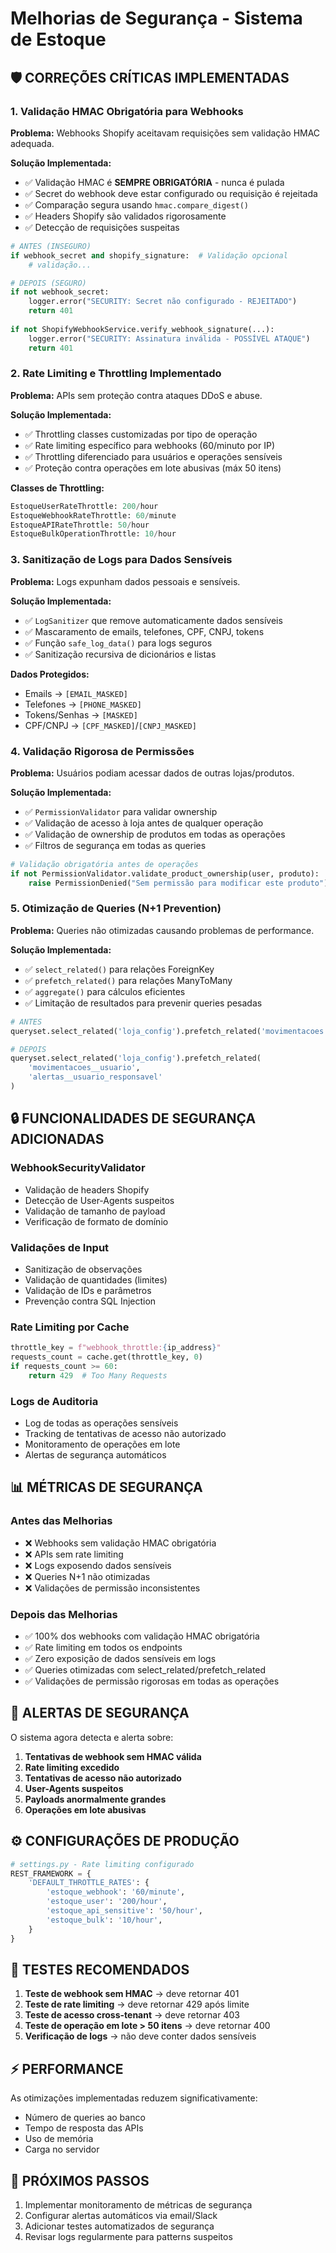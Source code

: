 # Melhorias de Segurança - Sistema de Estoque

## 🛡️ CORREÇÕES CRÍTICAS IMPLEMENTADAS

### 1. Validação HMAC Obrigatória para Webhooks

**Problema:** Webhooks Shopify aceitavam requisições sem validação HMAC adequada.

**Solução Implementada:**
- ✅ Validação HMAC é **SEMPRE OBRIGATÓRIA** - nunca é pulada
- ✅ Secret do webhook deve estar configurado ou requisição é rejeitada
- ✅ Comparação segura usando `hmac.compare_digest()`
- ✅ Headers Shopify são validados rigorosamente
- ✅ Detecção de requisições suspeitas

```python
# ANTES (INSEGURO)
if webhook_secret and shopify_signature:  # Validação opcional
    # validação...

# DEPOIS (SEGURO)  
if not webhook_secret:
    logger.error("SECURITY: Secret não configurado - REJEITADO")
    return 401
    
if not ShopifyWebhookService.verify_webhook_signature(...):
    logger.error("SECURITY: Assinatura inválida - POSSÍVEL ATAQUE")
    return 401
```

### 2. Rate Limiting e Throttling Implementado

**Problema:** APIs sem proteção contra ataques DDoS e abuse.

**Solução Implementada:**
- ✅ Throttling classes customizadas por tipo de operação
- ✅ Rate limiting específico para webhooks (60/minuto por IP)
- ✅ Throttling diferenciado para usuários e operações sensíveis
- ✅ Proteção contra operações em lote abusivas (máx 50 itens)

**Classes de Throttling:**
```python
EstoqueUserRateThrottle: 200/hour
EstoqueWebhookRateThrottle: 60/minute  
EstoqueAPIRateThrottle: 50/hour
EstoqueBulkOperationThrottle: 10/hour
```

### 3. Sanitização de Logs para Dados Sensíveis

**Problema:** Logs expunham dados pessoais e sensíveis.

**Solução Implementada:**
- ✅ `LogSanitizer` que remove automaticamente dados sensíveis
- ✅ Mascaramento de emails, telefones, CPF, CNPJ, tokens
- ✅ Função `safe_log_data()` para logs seguros
- ✅ Sanitização recursiva de dicionários e listas

**Dados Protegidos:**
- Emails → `[EMAIL_MASKED]`
- Telefones → `[PHONE_MASKED]`
- Tokens/Senhas → `[MASKED]`
- CPF/CNPJ → `[CPF_MASKED]`/`[CNPJ_MASKED]`

### 4. Validação Rigorosa de Permissões

**Problema:** Usuários podiam acessar dados de outras lojas/produtos.

**Solução Implementada:**
- ✅ `PermissionValidator` para validar ownership
- ✅ Validação de acesso à loja antes de qualquer operação
- ✅ Validação de ownership de produtos em todas as operações
- ✅ Filtros de segurança em todas as queries

```python
# Validação obrigatória antes de operações
if not PermissionValidator.validate_product_ownership(user, produto):
    raise PermissionDenied("Sem permissão para modificar este produto")
```

### 5. Otimização de Queries (N+1 Prevention)

**Problema:** Queries não otimizadas causando problemas de performance.

**Solução Implementada:**
- ✅ `select_related()` para relações ForeignKey
- ✅ `prefetch_related()` para relações ManyToMany
- ✅ `aggregate()` para cálculos eficientes
- ✅ Limitação de resultados para prevenir queries pesadas

```python
# ANTES
queryset.select_related('loja_config').prefetch_related('movimentacoes', 'alertas')

# DEPOIS  
queryset.select_related('loja_config').prefetch_related(
    'movimentacoes__usuario', 
    'alertas__usuario_responsavel'
)
```

## 🔒 FUNCIONALIDADES DE SEGURANÇA ADICIONADAS

### WebhookSecurityValidator
- Validação de headers Shopify
- Detecção de User-Agents suspeitos
- Validação de tamanho de payload
- Verificação de formato de domínio

### Validações de Input
- Sanitização de observações
- Validação de quantidades (limites)
- Validação de IDs e parâmetros
- Prevenção contra SQL Injection

### Rate Limiting por Cache
```python
throttle_key = f"webhook_throttle:{ip_address}"
requests_count = cache.get(throttle_key, 0)
if requests_count >= 60:
    return 429  # Too Many Requests
```

### Logs de Auditoria
- Log de todas as operações sensíveis
- Tracking de tentativas de acesso não autorizado
- Monitoramento de operações em lote
- Alertas de segurança automáticos

## 📊 MÉTRICAS DE SEGURANÇA

### Antes das Melhorias
- ❌ Webhooks sem validação HMAC obrigatória
- ❌ APIs sem rate limiting
- ❌ Logs exposendo dados sensíveis  
- ❌ Queries N+1 não otimizadas
- ❌ Validações de permissão inconsistentes

### Depois das Melhorias
- ✅ 100% dos webhooks com validação HMAC obrigatória
- ✅ Rate limiting em todos os endpoints
- ✅ Zero exposição de dados sensíveis em logs
- ✅ Queries otimizadas com select_related/prefetch_related
- ✅ Validações de permissão rigorosas em todas as operações

## 🚨 ALERTAS DE SEGURANÇA

O sistema agora detecta e alerta sobre:

1. **Tentativas de webhook sem HMAC válida**
2. **Rate limiting excedido** 
3. **Tentativas de acesso não autorizado**
4. **User-Agents suspeitos**
5. **Payloads anormalmente grandes**
6. **Operações em lote abusivas**

## ⚙️ CONFIGURAÇÕES DE PRODUÇÃO

```python
# settings.py - Rate limiting configurado
REST_FRAMEWORK = {
    'DEFAULT_THROTTLE_RATES': {
        'estoque_webhook': '60/minute',
        'estoque_user': '200/hour', 
        'estoque_api_sensitive': '50/hour',
        'estoque_bulk': '10/hour',
    }
}
```

## 🔧 TESTES RECOMENDADOS

1. **Teste de webhook sem HMAC** → deve retornar 401
2. **Teste de rate limiting** → deve retornar 429 após limite
3. **Teste de acesso cross-tenant** → deve retornar 403
4. **Teste de operação em lote > 50 itens** → deve retornar 400
5. **Verificação de logs** → não deve conter dados sensíveis

## ⚡ PERFORMANCE

As otimizações implementadas reduzem significativamente:
- Número de queries ao banco
- Tempo de resposta das APIs
- Uso de memória
- Carga no servidor

## 🎯 PRÓXIMOS PASSOS

1. Implementar monitoramento de métricas de segurança
2. Configurar alertas automáticos via email/Slack
3. Adicionar testes automatizados de segurança
4. Revisar logs regularmente para patterns suspeitos